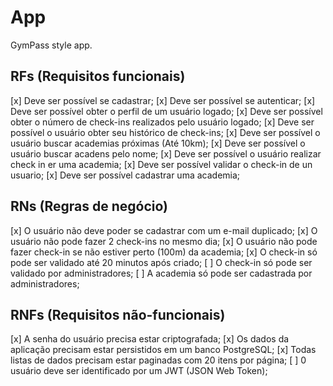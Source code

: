 # App

GymPass style app.

## RFs (Requisitos funcionais)
[x] Deve ser possível se cadastrar;
[x] Deve ser possível se autenticar;
[x] Deve ser possível obter o perfil de um usuário logado;
[x] Deve ser possível obter o número de check-ins realizados pelo usuário logado;
[x] Deve ser possível o usuário obter seu histórico de check-ins;
[x] Deve ser possível o usuário buscar academias próximas (Até 10km);
[x] Deve ser possível o usuário buscar acadens pelo nome;
[x] Deve ser possível o usuário realizar check in er uma academia;
[x] Deve ser possível validar o check-in de un usuario;
[x] Deve ser possível cadastrar uma academia;

## RNs (Regras de negócio)
[x] O usuário não deve poder se cadastrar com um e-mail duplicado;
[x] O usuário não pode fazer 2 check-ins no mesmo dia;
[x] O usuário não pode fazer check-in se não estiver perto (100m) da academia;
[x] O check-in só pode ser validado até 20 minutos após criado;
[ ] O check-in só pode ser validado por administradores;
[ ] A academia só pode ser cadastrada por administradores;

## RNFs (Requisitos não-funcionais)
[x] A senha do usuário precisa estar criptografada;
[x] Os dados da aplicação precisam estar persistidos em um banco PostgreSQL;
[x] Todas listas de dados precisam estar paginadas com 20 itens por página;
[ ] 0 usuário deve ser identificado por um JWT (JSON Web Token);